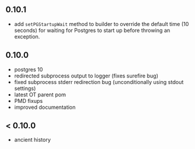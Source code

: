 0.10.1
------
* add `setPGStartupWait` method to builder to override the default time (10 seconds) for
waiting for Postgres to start up before throwing an exception.

0.10.0
------

* postgres 10
* redirected subprocess output to logger (fixes surefire bug)
* fixed subprocess stderr redirection bug
  (unconditionally using stdout settings)
* latest OT parent pom
* PMD fixups
* improved documentation

< 0.10.0
--------

* ancient history
